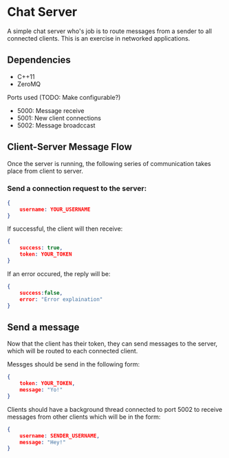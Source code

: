 # Chat Server

A simple chat server who's job is to route messages from a sender to all connected clients. This is an exercise in networked applications.

## Dependencies

* C++11
* ZeroMQ

Ports used (TODO: Make configurable?)

* 5000: Message receive
* 5001: New client connections
* 5002: Message broadccast

## Client-Server Message Flow

Once the server is running, the following series of communication takes place from client to server.

### Send a connection request to the server:

```json
{
	username: YOUR_USERNAME
}
```

If successful, the client will then receive:
```json
{
	success: true,
    token: YOUR_TOKEN
}
```

If an error occured, the reply will be:
```json
{
	success:false,
    error: "Error explaination"
}
```

## Send a message

Now that the client has their token, they can send messages to the server, which will be routed to each connected client.

Messges should be send in the following form:
```json
{
	token: YOUR_TOKEN,
    message: "Yo!"
}
```

Clients should have a background thread connected to port 5002 to receive messages from other clients which will be in the form:


```json
{
	username: SENDER_USERNAME,
    message: "Hey!"
}
```
